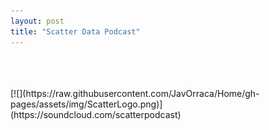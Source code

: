 ```yaml
---
layout: post
title: "Scatter Data Podcast"
---
```

<br/>
<br/>
<br/>
[![](https://raw.githubusercontent.com/JavOrraca/Home/gh-pages/assets/img/ScatterLogo.png)](https://soundcloud.com/scatterpodcast)

